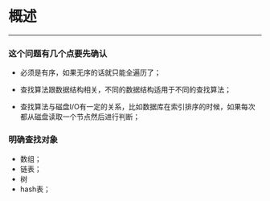 # 概述
---
### 这个问题有几个点要先确认

- 必须是有序，如果无序的话就只能全遍历了；

- 查找算法跟数据结构相关，不同的数据结构适用于不同的查找算法；

- 查找算法与磁盘I/O有一定的关系，比如数据库在索引排序的时候，如果每次都从磁盘读取一个节点然后进行判断；

### 明确查找对象

- 数组；
- 链表；
- 树
- hash表；
